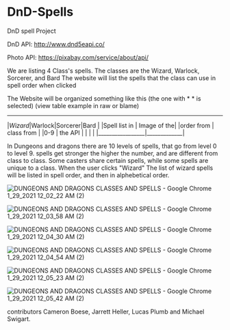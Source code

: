 # DnD-Spells
DnD spell Project 


DnD API: http://www.dnd5eapi.co/

Photo API: https://pixabay.com/service/about/api/

We are listing 4 Class's spells.
The classes are the Wizard, Warlock, Sorcerer, and Bard
The website will list the spells that the class can use in spell order when clicked

The Website will be organized something like this
(the one with * * is selected)
(view table example in raw or blame)
 _______________________________
|*Wizard*|Warlock|Sorcerer|Bard |
|Spell list in    | Image of the|
|order from       | class from  |
|0-9              | the API     |
|                 |             |
|_________________|_____________|



In Dungeons and dragons there are 10 levels of spells, that go from level 0 to level 9.
spells get stronger the higher the number, and are different from class to class. Some
casters share certain spells, while some spells are unique to a class. When the user clicks
"Wizard" The list of wizard spells will be listed in spell order, and then in alphebetical order.



![DUNGEONS AND DRAGONS CLASSES AND SPELLS - Google Chrome 1_29_2021 12_02_22 AM (2)](https://user-images.githubusercontent.com/73671076/106238540-a4b9f000-61c6-11eb-81ec-b330e62964a1.png)

![DUNGEONS AND DRAGONS CLASSES AND SPELLS - Google Chrome 1_29_2021 12_03_58 AM (2)](https://user-images.githubusercontent.com/73671076/106238548-a97ea400-61c6-11eb-8633-58f0a3175fb7.png)    
  
![DUNGEONS AND DRAGONS CLASSES AND SPELLS - Google Chrome 1_29_2021 12_04_30 AM (2)](https://user-images.githubusercontent.com/73671076/106238574-b26f7580-61c6-11eb-942a-bffb56268615.png)

![DUNGEONS AND DRAGONS CLASSES AND SPELLS - Google Chrome 1_29_2021 12_04_54 AM (2)](https://user-images.githubusercontent.com/73671076/106238585-b7ccc000-61c6-11eb-9942-d9f1c1d776bc.png)

![DUNGEONS AND DRAGONS CLASSES AND SPELLS - Google Chrome 1_29_2021 12_05_23 AM (2)](https://user-images.githubusercontent.com/73671076/106238591-bbf8dd80-61c6-11eb-8070-3ebe16411cdc.png)

![DUNGEONS AND DRAGONS CLASSES AND SPELLS - Google Chrome 1_29_2021 12_05_42 AM (2)](https://user-images.githubusercontent.com/73671076/106238607-c1562800-61c6-11eb-84cb-ab0f60c9dbda.png)



contributors
Cameron Boese, Jarrett Heller, Lucas Plumb and Michael Swigart.
